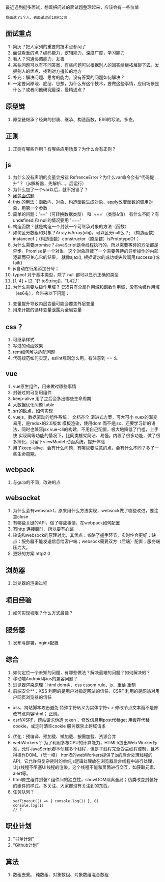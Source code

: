 最近遇到挺多面试，想着把问过的面试题整理起来，应该会有一些价值

`我面试了5个人，去面试过近10家公司`

## 面试重点

1. 简历？把人家列的重要的技术点都问了
2. 面试看重的点？编码能力，逻辑能力，深度广度，学习能力
3. 看人？沟通协调能力、友善
4. 某些问题可以有不同答案，有些问题可以根据别人的回答续继拓展聊下去。发掘别人的优点、找到对方擅长的地方
5. 补充：解决问题、思考的能力，没有答案的问题如何解决？
6. 一定要问原理、底层、思想，为什么有这个技术，要做这些事情，应用场景是什么？或者问他研究最深，最精通点？

## 原型链

1. 原型链继承？经典的封装、继承、构造函数，ES6的写法，多态。

## 正则

1. 正则有哪些作用？有哪些应用场景？为什么会有正则？

## js

1. 为什么没有声明的变量会报错 RefrenceError？为什么var命令会有“代码提升”？（js解析器，先解析...，后运行）
2. 为什么加了一个var以后，就不报错了？
3. [闭包面试题](https://github.com/lianmt/interview/blob/master/%E9%97%AD%E5%8C%85.md)
4. this 的用法：函数内、对象、构造函数生成对象、apply改变函数的调用对象，用第一个参数
5. 简单的问题：'=='（可转换数据类型）  和 '==='（类型&值） 有什么不同？有undefined 和 null的情况要用 '==='
6. 构造函数？就是构造一个封装一个可继承对象的方法（函数）
7. 如何区分数组和对象？Array.isArray(obj)，可以区分null么？; （构造函数）instanceof；（构造函数）constructor（原型链）isPrototypeOf；
8. 为什么需要promise？JavaScript是单线程执行的，所以需要等待的方法都是异步。Promise是一个对象，这个对象屏蔽了一个需要等待的异步操作的内部逻辑而只关心它的结果。
就像ajax(), 根据请求的成功或失败调用success()或fail()
9. js自动在行尾添加分号；
10. typeof 对于基本类型，除了 null 都可以显示正确的类型
11. [1, 4] + [2, 1]? toString()，'1,42,1'
12. 为什么需要块级作用域？
  ES5只有全局作用域和函数作用域，没有块级作用域（es6有），会带来以下问题：
  1) 变量提升导致内层变量可能会覆盖外层变量
  2) 用来计数的循环变量泄露为全局变量

## css？

1. 可继承样式
2. 写过的动画效果
3. rem如何解决适配问题
4. 代码规范如何实现，eslint规则怎么用，有注意到 == 么

## vue

1. vue原生组件，用来做过哪些事情
2. 封装过的可复用组件
3. keep-alive 用了之后会多出哪些生命周期
4. 大数据优化问题 table
5. srr的缺点，如何实现
6. vuejs，数据驱动的组件系统：
  文档齐全
  渐进式方案，可大可小
  vuex的渐变易用，是redux的2.0版本
  模板渲染，使用dom 而不是jsx，还要学习新的语法，同时也兼容jsx
  vue-cli的构建，不用自己配置，极大地降低了门槛，上手快
  实现同等功能的情况下，比同类框架简洁、易懂。内置了很多功能，做了很多简化，只留下viewModel
  动画系统，提升体验
7. 用了keep-alive，会有什么问题，有哪些要注意的点，会有什么不同？多了一些生命周期。

## webpack

1. 与gulp的不同，改进的点

## websocket

1. 为什么会有websockt，原来用什么方法实现，websock做了哪些改进，要注意close
2. 有哪些关键的API，做了哪些事情，在webpack如何配置
3. 有http 连接超时，所以要有心跳
4. 轮询和websock的原理对比，其优点：省略了握手环节，实时性会更好；缺点：服务器不能发送信息给客户端；websock需要双方（后端）配置；服务端压力大。
5. 更好的方案 http2.0


## 浏览器

1. 浏览器的渲染过程

## 项目经验

1. 如何实现权限？什么方式最佳？

## 服务器

1. 发布与部署，nginx配置

## 综合

1. 如何定位一个未知的问题，有哪些做法？解决最难的问题？如何解决的？
2. 移动端Android与ios的兼容问题？
3. 浏览器渲染原理：html dom树、css cssom rule、js、重绘 重制
4. 前端安全**：XSS 利用的是用户对指定网站的信任，CSRF 利用的是网站对用户网页浏览器的信任
  - xss，跨站脚本攻击避免
  特殊字符转义为实体字符&lt; &gt;
  修改节点文本而不是修改节点内容html；
  正则。
  - csrf/XSRF，跨站请求伪造
  token；
  修改信息用post代替get
  用缓存代替cookie，或定时清空cookie
  服务器禁止跨域请求
5. 优化：预编译、预加载、懒加载、按需加载、资源合并
6. webWorkers？
   为了利用多核CPU的计算能力，HTML5提出Web Worker标准，允许JavaScript脚本创建多个线程，但是子线程完全受主线程控制，且不得操作DOM。（阮一峰）
   html5的webWorkers提供了js的后台处理线程的API，它允许将复杂耗时的单纯js逻辑处理放在浏览器后台线程中进行处理，让js线程不阻塞UI线程的渲染。这个线程不能和页面进行交互，如获取元素、alert等。
7. html原生组件封装?
   组件间的独立性，showDOM隔离全局；伪类改变封装好的组件的样式。多关注，大家都没有关注到的东西。
8. 任务队列？
    ```
    setTimeout(() => { console.log(1) }, 0)
    console.log(1)
    // ?
    ```

## 职业计划

1. “书单计划”
2. “Github计划”

## 算法
1. 数组去重。 纯数组、对象数组、对象数组混合数组
